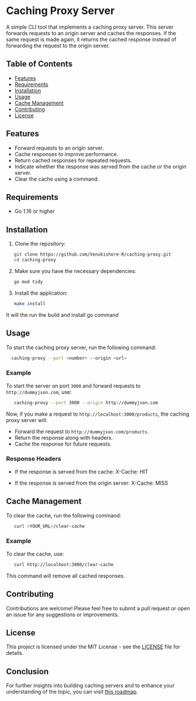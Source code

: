 # Caching Proxy Server

A simple CLI tool that implements a caching proxy server. This server forwards requests to an origin server and caches the responses. If the same request is made again, it returns the cached response instead of forwarding the request to the origin server.

## Table of Contents
- [Features](#features)
- [Requirements](#requirements)
- [Installation](#installation)
- [Usage](#usage)
- [Cache Management](#cache-management)
- [Contributing](#contributing)
- [License](#license)

## Features
- Forward requests to an origin server.
- Cache responses to improve performance.
- Return cached responses for repeated requests.
- Indicate whether the response was served from the cache or the origin server.
- Clear the cache using a command.

## Requirements
- Go 1.16 or higher

## Installation
1. Clone the repository:
```bash
   git clone https://github.com/Venukishore-R/caching-proxy.git
   cd caching-proxy
```
2. Make sure you have the necessary dependencies:
```bash
   go mod tidy
```
3. Install the application:
```bash
   make install
```
  It will the run the build and install go command


## Usage
To start the caching proxy server, run the following command:
```bash
  caching-proxy --port <number> --origin <url>
```
### Example
To start the server on port `3000` and forward requests to `http://dummyjson.com`, use:
```bash
   caching-proxy --port 3000 --origin http://dummyjson.com
```
Now, if you make a request to `http://localhost:3000/products`, the caching proxy server will:
- Forward the request to `http://dummyjson.com/products`.
- Return the response along with headers.
- Cache the response for future requests.

### Response Headers
- If the response is served from the cache:
  X-Cache: HIT

- If the response is served from the origin server:
  X-Cache: MISS

## Cache Management
To clear the cache, run the following command:
```bash
   curl <YOUR_URL>/clear-cache
```
### Example
To clear the cache, use:
```bash
   curl http://localhost:3000/clear-cache
```
This command will remove all cached responses.

## Contributing
Contributions are welcome! Please feel free to submit a pull request or open an issue for any suggestions or improvements.

## License
This project is licensed under the MIT License - see the [LICENSE](LICENSE) file for details.

## Conclusion
For further insights into building caching servers and to enhance your understanding of the topic, you can visit [this roadmap](https://roadmap.sh/projects/caching-server).

